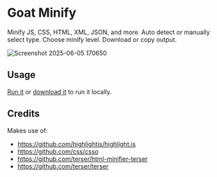 # Goat Minify

Minify JS, CSS, HTML, XML, JSON, and more. Auto detect or manually select type. Choose minify level. Download or copy output.

![Screenshot 2025-06-05 170650](https://github.com/user-attachments/assets/649cf8b8-e879-4ba4-8a5d-390c2967e714)

## Usage

[Run it](https://rawcdn.githack.com/dcog989/Goat-Minify/67f50237be534f19220a8e19d3fc4eee29f1e681/Goat%20Minify.html) or [download it](https://github.com/dcog989/Goat-Minify/archive/refs/heads/main.zip) to run it locally.

## Credits

Makes use of:

- https://github.com/highlightjs/highlight.js
- https://github.com/css/csso
- https://github.com/terser/html-minifier-terser
- https://github.com/terser/terser

